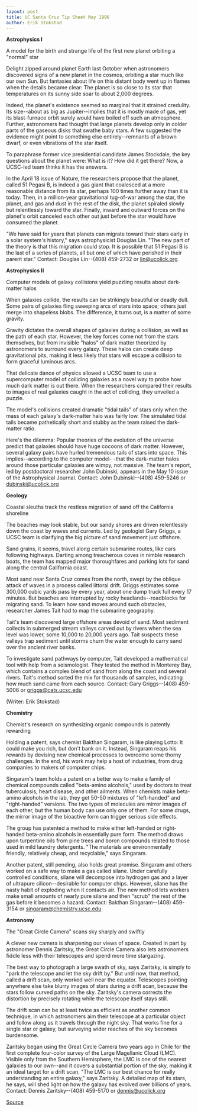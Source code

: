```yaml
---
layout: post
title: UC Santa Cruz Tip Sheet May 1996
author: Erik Stokstad
---
```


**Astrophysics I**

A model for the birth and strange life of the first new planet  orbiting a "normal" star

Delight zipped around planet Earth last October when  astronomers discovered signs of a new planet in the cosmos,  orbiting a star much like our own Sun. But fantasies about life on  this distant body went up in flames when the details became clear:  The planet is so close to its star that temperatures on its sunny side  soar to about 2,000 degrees.

Indeed, the planet's existence seemed so marginal that it  strained credulity. Its size--about as big as Jupiter--implies that it  is mostly made of gas, yet its blast-furnace orbit surely would have  boiled off such an atmosphere. Further, astronomers had thought that  large planets develop only in colder parts of the gaseous disks that  swathe baby stars. A few suggested the evidence might point to  something else entirely--remnants of a brown dwarf, or even  vibrations of the star itself.

To paraphrase former vice presidential candidate James  Stockdale, the key questions about the planet were: What is it? How  did it get there? Now, a UCSC-led team thinks it has the answers.

In the April 18 issue of Nature, the researchers propose that  the planet, called 51 Pegasi B, is indeed a gas giant that coalesced  at a more reasonable distance from its star, perhaps 100 times  further away than it is today. Then, in a million-year gravitational  tug-of-war among the star, the planet, and gas and dust in the rest  of the disk, the planet spiraled slowly but relentlessly toward the  star. Finally, inward and outward forces on the planet's orbit  canceled each other out just before the star would have consumed  the planet.

"We have said for years that planets can migrate toward their  stars early in a solar system's history," says astrophysicist Douglas  Lin. "The new part of the theory is that this migration could stop. It  is possible that 51 Pegasi B is the last of a series of planets, all but  one of which have perished in their parent star." Contact: Douglas Lin--(408) 459-2732 or lin@ucolick.org

**Astrophysics II**

Computer models of galaxy collisions yield puzzling results about  dark-matter halos

When galaxies collide, the results can be strikingly beautiful  or deadly dull. Some pairs of galaxies fling sweeping arcs of stars  into space; others just merge into shapeless blobs. The difference, it  turns out, is a matter of some gravity.

Gravity dictates the overall shapes of galaxies during a  collision, as well as the path of each star. However, the key forces  come not from the stars themselves, but from invisible "halos" of  dark matter theorized by astronomers to surround every galaxy.  These halos can create deep gravitational pits, making it less likely  that stars will escape a collision to form graceful luminous arcs.

That delicate dance of physics allowed a UCSC team to use a  supercomputer model of colliding galaxies as a novel way to probe  how much dark matter is out there. When the researchers compared  their results to images of real galaxies caught in the act of  colliding, they unveiled a puzzle.

The model's collisions created dramatic "tidal tails" of stars  only when the mass of each galaxy's dark-matter halo was fairly  low. The simulated tidal tails became pathetically short and stubby  as the team raised the dark-matter ratio.

Here's the dilemma: Popular theories of the evolution of the  universe predict that galaxies should have huge cocoons of dark  matter. However, several galaxy pairs have hurled tremendous tails  of stars into space. This implies--according to the computer model- -that the dark-matter halos around those particular galaxies are  wimpy, not massive. The team's report, led by postdoctoral  researcher John Dubinski, appears in the May 10 issue of the  Astrophysical Journal. Contact: John Dubinski--(408) 459-5246 or dubinski@ucolick.org

**Geology**

Coastal sleuths track the restless migration of sand off the  California shoreline

The beaches may look stable, but our sandy shores are driven  relentlessly down the coast by waves and currents. Led by geologist  Gary Griggs, a UCSC team is clarifying the big picture of sand  movement just offshore.

Sand grains, it seems, travel along certain submarine routes,  like cars following highways. Darting among treacherous coves in  nimble research boats, the team has mapped major thoroughfares  and parking lots for sand along the central California coast.

Most sand near Santa Cruz comes from the north, swept by the  oblique attack of waves in a process called littoral drift. Griggs  estimates some 300,000 cubic yards pass by every year, about one  dump truck full every 17 minutes. But beaches are interrupted by  rocky headlands--roadblocks for migrating sand. To learn how sand  moves around such obstacles, researcher James Tait had to map the  submarine geography.

Tait's team discovered large offshore areas devoid of sand.  Most sediment collects in submerged stream valleys carved out by  rivers when the sea level was lower, some 10,000 to 20,000 years  ago. Tait suspects these valleys trap sediment until storms churn  the water enough to carry sand over the ancient river banks.

To investigate sand pathways by computer, Tait developed a  mathematical tool with help from a seismologist. They tested the  method in Monterey Bay, which contains a complex blend of sand  from along the coast and several rivers. Tait's method sorted the  mix for thousands of samples, indicating how much sand came from  each source. Contact: Gary Griggs--(408) 459-5006 or griggs@cats.ucsc.edu

(Writer: Erik Stokstad)

**Chemistry**

Chemist's research on synthesizing organic compounds is patently  rewarding

Holding a patent, says chemist Bakthan Singaram, is like  playing Lotto: It could make you rich, but don't bank on it. Instead,  Singaram reaps his rewards by devising new chemical processes to  overcome some thorny challenges. In the end, his work may help a  host of industries, from drug companies to makers of computer  chips.

Singaram's team holds a patent on a better way to make a  family of chemical compounds called "beta-amino alcohols," used by  doctors to treat tuberculosis, heart disease, and other ailments.  When chemists make beta-amino alcohols in the lab, they get 50-50  mixtures of "left-handed" and "right-handed" versions. The two types  of molecules are mirror images of each other, but the human body  can use only one of them. For some drugs, the mirror image of the  bioactive form can trigger serious side effects.

The group has patented a method to make either left-handed or  right-handed beta-amino alcohols in essentially pure form. The  method draws upon turpentine oils from pine trees and boron  compounds related to those used in mild laundry detergents. "The  materials are environmentally friendly, relatively cheap, and  recyclable," says Singaram.

Another patent, still pending, also holds great promise.  Singaram and others worked on a safe way to make a gas called  silane. Under carefully controlled conditions, silane will decompose  into hydrogen gas and a layer of ultrapure silicon--desirable for  computer chips. However, silane has the nasty habit of exploding  when it contacts air. The new method lets workers make small  amounts of nearly pure silane and then "scrub" the rest of the gas  before it becomes a hazard. Contact: Bakthan Singaram--(408) 459-3154 or  singaram@chemistry.ucsc.edu

**Astronomy**

The "Great Circle Camera" scans sky sharply and swiftly

A clever new camera is sharpening our views of space. Created  in part by astronomer Dennis Zaritsky, the Great Circle Camera also  lets astronomers fiddle less with their telescopes and spend more  time stargazing.

The best way to photograph a large swath of sky, says  Zaritsky, is simply to "park the telescope and let the sky drift by."  But until now, that method, called a drift scan, only worked well  near the equator. Telescopes pointing anywhere else take blurry  images of stars during a drift scan, because the stars follow curved  paths on the sky. Zaritsky's camera corrects the distortion by  precisely rotating while the telescope itself stays still.

The drift scan can be at least twice as efficient as another  common technique, in which astronomers aim their telescope at a  particular object and follow along as it travels through the night  sky. That works fine for a single star or galaxy, but surveying wider  reaches of the sky becomes burdensome.

Zaritsky began using the Great Circle Camera two years ago in  Chile for the first complete four-color survey of the Large  Magellanic Cloud (LMC). Visible only from the Southern Hemisphere,  the LMC is one of the nearest galaxies to our own--and it covers a  substantial portion of the sky, making it an ideal target for a drift  scan. "The LMC is our best chance for really understanding an entire  galaxy," says Zaritsky. A detailed map of its stars, he says, will  shed light on how the galaxy has evolved over billions of years. Contact: Dennis Zaritsky--(408) 459-5170 or dennis@ucolick.org

[Source](http://www1.ucsc.edu/news_events/press_releases/archive/95-96/05-96/051596-UCSC_Spr_96-Sci.html "Permalink to 051596-UCSC_Spr_96-Sci")

